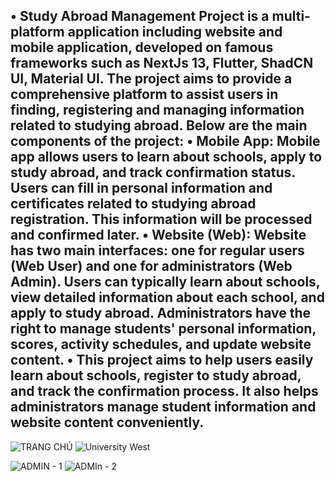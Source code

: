 • Study Abroad Management Project is a multi-platform application including website and mobile application, developed on famous frameworks such as NextJs 13, Flutter, ShadCN UI, Material UI. The project aims to provide a comprehensive platform to assist users in finding, registering and managing information related to studying abroad. Below are the main components of the project:
• Mobile App: Mobile app allows users to learn about schools, apply to study abroad, and track confirmation status. Users can fill in personal information and certificates related to studying abroad registration. This information will be processed and confirmed later.
• Website (Web): Website has two main interfaces: one for regular users (Web User) and one for administrators (Web Admin). Users can typically learn about schools, view detailed information about each school, and apply to study abroad. Administrators have the right to manage students' personal information, scores, activity schedules, and update website content.
• This project aims to help users easily learn about schools, register to study abroad, and track the confirmation process. It also helps administrators manage student information and website content conveniently.
----------------------------------------------------------------------
![TRANG CHỦ](https://github.com/user-attachments/assets/101efbc7-4adc-47e8-be3c-4fd51cd81764) ![University West](https://github.com/user-attachments/assets/6589e982-83c0-4ba2-8c90-6f00665741e0)

![ADMIN - 1](https://github.com/user-attachments/assets/60eddbd7-8ebc-4b92-9a2f-988d5efae669)
![ADMIn - 2](https://github.com/user-attachments/assets/b29f3151-4ae8-441e-8667-69dc8212a54f)
